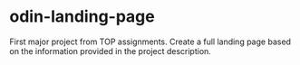 # odin-landing-page

First major project from TOP assignments. 
Create a full landing page based on the information provided in the project description. 